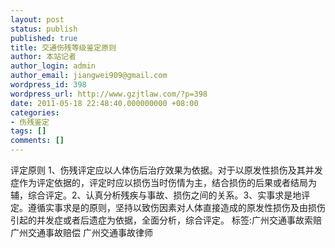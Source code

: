 ```yaml
---
layout: post
status: publish
published: true
title: 交通伤残等级鉴定原则
author: 本站记者
author_login: admin
author_email: jiangwei909@gmail.com
wordpress_id: 398
wordpress_url: http://www.gzjtlaw.com/?p=398
date: 2011-05-18 22:48:40.000000000 +08:00
categories:
- 伤残鉴定
tags: []
comments: []
---
```

 评定原则 1、伤残评定应以人体伤后治疗效果为依据。对于以原发性损伤及其并发症作为评定依据的，评定时应以损伤当时伤情为主，结合损伤的后果或者结局为辅，综合评定。2、认真分析残疾与事故、损伤之间的关系。3、实事求是地评定。遵循实事求是的原则，坚持以致伤因素对人体直接造成的原发性损伤及由损伤引起的并发症或者后遗症为依据，全面分析，综合评定。 标签:广州交通事故索赔 广州交通事故赔偿 广州交通事故律师
